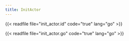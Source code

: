 ```yaml
---
title: InitActor
---
```


{{< readfile file="init_actor.id" code="true" lang="go" >}}

{{< readfile file="init_actor.go" code="true" lang="go" >}}
